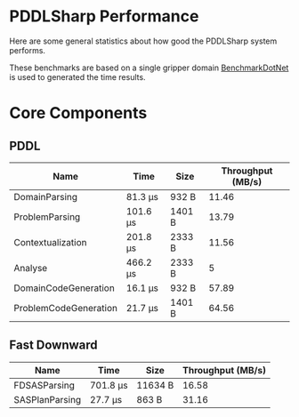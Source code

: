# PDDLSharp Performance
Here are some general statistics about how good the PDDLSharp system performs.


These benchmarks are based on a single gripper domain
[BenchmarkDotNet](https://github.com/dotnet/BenchmarkDotNet) is used to generated the time results.
# Core Components
## PDDL
| Name | Time | Size | Throughput (MB/s) |
| - | - | - | - |
| DomainParsing | 81.3 μs | 932 B | 11.46 |
| ProblemParsing | 101.6 μs | 1401 B | 13.79 |
| Contextualization | 201.8 μs | 2333 B | 11.56 |
| Analyse | 466.2 μs | 2333 B | 5 |
| DomainCodeGeneration | 16.1 μs | 932 B | 57.89 |
| ProblemCodeGeneration | 21.7 μs | 1401 B | 64.56 |


## Fast Downward
| Name | Time | Size | Throughput (MB/s) |
| - | - | - | - |
| FDSASParsing | 701.8 μs | 11634 B | 16.58 |
| SASPlanParsing | 27.7 μs | 863 B | 31.16 |


